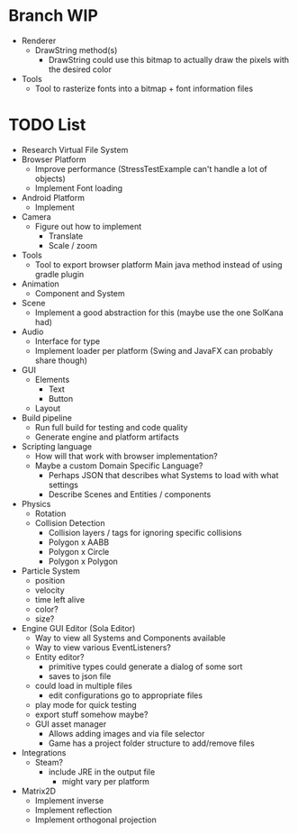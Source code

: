# Branch WIP
* Renderer
  * DrawString method(s)
    * DrawString could use this bitmap to actually draw the pixels with the desired color
* Tools
  * Tool to rasterize fonts into a bitmap + font information files


# TODO List
* Research Virtual File System
* Browser Platform
  * Improve performance (StressTestExample can't handle a lot of objects)
  * Implement Font loading
* Android Platform
  * Implement
* Camera
  * Figure out how to implement
    * Translate
    * Scale / zoom
* Tools
  * Tool to export browser platform Main java method instead of using gradle plugin
* Animation
  * Component and System
* Scene
  * Implement a good abstraction for this (maybe use the one SolKana had)
* Audio
  * Interface for type
  * Implement loader per platform (Swing and JavaFX can probably share though)
* GUI
  * Elements
    * Text
    * Button
  * Layout
* Build pipeline
  * Run full build for testing and code quality
  * Generate engine and platform artifacts
* Scripting language
  * How will that work with browser implementation?
  * Maybe a custom Domain Specific Language?
    * Perhaps JSON that describes what Systems to load with what settings
    * Describe Scenes and Entities / components
* Physics
  * Rotation
  * Collision Detection
    * Collision layers / tags for ignoring specific collisions
    * Polygon x AABB
    * Polygon x Circle
    * Polygon x Polygon
* Particle System
  * position
  * velocity
  * time left alive
  * color?
  * size?
* Engine GUI Editor (Sola Editor)
  * Way to view all Systems and Components available
  * Way to view various EventListeners?
  * Entity editor?
    * primitive types could generate a dialog of some sort
    * saves to json file
  * could load in multiple files
    * edit configurations go to appropriate files
  * play mode for quick testing
  * export stuff somehow maybe?
  * GUI asset manager
    * Allows adding images and via file selector
    * Game has a project folder structure to add/remove files
* Integrations
  * Steam?
    * include JRE in the output file
      * might vary per platform
* Matrix2D
  * Implement inverse
  * Implement reflection
  * Implement orthogonal projection
